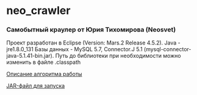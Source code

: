 # neo_crawler
### Самобытный краулер от Юрия Тихомирова (Neosvet)

Проект разработан в Eclipse (Version: Mars.2 Release 4.5.2).
Java - jre1.8.0_131
Базы данных - MySQL 5.7, Connector.J 5.1 (mysql-connector-java-5.1.41-bin.jar).
Путь до библиотеки при необходимости можно изменить в файле .classpath

[Описание алгоритма работы](https://github.com/DarkenNav/UnionFreeArts/wiki/neo_crawler)

[JAR-файл для запуска](https://drive.google.com/drive/folders/0B1RdcS1jF5HdTkxuRUg2UXRyTnc?usp=sharing)